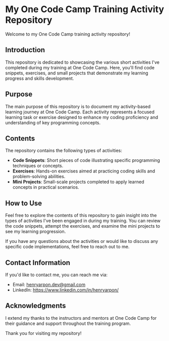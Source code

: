 # My One Code Camp Training Activity Repository

Welcome to my One Code Camp training activity repository!

## Introduction

This repository is dedicated to showcasing the various short activities I've completed during my training at One Code Camp. Here, you'll find code snippets, exercises, and small projects that demonstrate my learning progress and skills development.

## Purpose

The main purpose of this repository is to document my activity-based learning journey at One Code Camp. Each activity represents a focused learning task or exercise designed to enhance my coding proficiency and understanding of key programming concepts.

## Contents

The repository contains the following types of activities:

- **Code Snippets**: Short pieces of code illustrating specific programming techniques or concepts.
- **Exercises**: Hands-on exercises aimed at practicing coding skills and problem-solving abilities.
- **Mini Projects**: Small-scale projects completed to apply learned concepts in practical scenarios.

## How to Use

Feel free to explore the contents of this repository to gain insight into the types of activities I've been engaged in during my training. You can review the code snippets, attempt the exercises, and examine the mini projects to see my learning progression.

If you have any questions about the activities or would like to discuss any specific code implementations, feel free to reach out to me.

## Contact Information

If you'd like to contact me, you can reach me via:

- Email: henryarpon.dev@gmail.com
- LinkedIn: https://www.linkedin.com/in/henryarpon/

## Acknowledgments

I extend my thanks to the instructors and mentors at One Code Camp for their guidance and support throughout the training program.

Thank you for visiting my repository!
